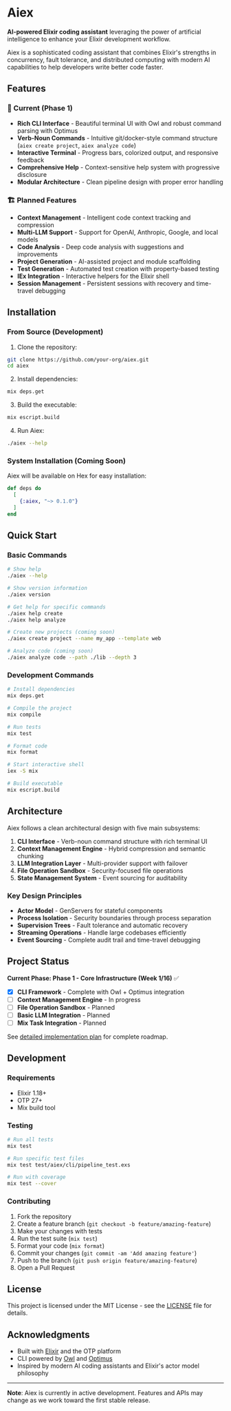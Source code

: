 # Aiex

**AI-powered Elixir coding assistant** leveraging the power of artificial intelligence to enhance your Elixir development workflow.

Aiex is a sophisticated coding assistant that combines Elixir's strengths in concurrency, fault tolerance, and distributed computing with modern AI capabilities to help developers write better code faster.

## Features

### 🚀 Current (Phase 1)
- **Rich CLI Interface** - Beautiful terminal UI with Owl and robust command parsing with Optimus
- **Verb-Noun Commands** - Intuitive git/docker-style command structure (`aiex create project`, `aiex analyze code`)
- **Interactive Terminal** - Progress bars, colorized output, and responsive feedback
- **Comprehensive Help** - Context-sensitive help system with progressive disclosure
- **Modular Architecture** - Clean pipeline design with proper error handling

### 🏗️ Planned Features
- **Context Management** - Intelligent code context tracking and compression
- **Multi-LLM Support** - Support for OpenAI, Anthropic, Google, and local models
- **Code Analysis** - Deep code analysis with suggestions and improvements
- **Project Generation** - AI-assisted project and module scaffolding
- **Test Generation** - Automated test creation with property-based testing
- **IEx Integration** - Interactive helpers for the Elixir shell
- **Session Management** - Persistent sessions with recovery and time-travel debugging

## Installation

### From Source (Development)

1. Clone the repository:
```bash
git clone https://github.com/your-org/aiex.git
cd aiex
```

2. Install dependencies:
```bash
mix deps.get
```

3. Build the executable:
```bash
mix escript.build
```

4. Run Aiex:
```bash
./aiex --help
```

### System Installation (Coming Soon)
Aiex will be available on Hex for easy installation:

```elixir
def deps do
  [
    {:aiex, "~> 0.1.0"}
  ]
end
```

## Quick Start

### Basic Commands

```bash
# Show help
./aiex --help

# Show version information  
./aiex version

# Get help for specific commands
./aiex help create
./aiex help analyze

# Create new projects (coming soon)
./aiex create project --name my_app --template web

# Analyze code (coming soon)
./aiex analyze code --path ./lib --depth 3
```

### Development Commands

```bash
# Install dependencies
mix deps.get

# Compile the project
mix compile

# Run tests
mix test

# Format code
mix format

# Start interactive shell
iex -S mix

# Build executable
mix escript.build
```

## Architecture

Aiex follows a clean architectural design with five main subsystems:

1. **CLI Interface** - Verb-noun command structure with rich terminal UI
2. **Context Management Engine** - Hybrid compression and semantic chunking
3. **LLM Integration Layer** - Multi-provider support with failover
4. **File Operation Sandbox** - Security-focused file operations
5. **State Management System** - Event sourcing for auditability

### Key Design Principles
- **Actor Model** - GenServers for stateful components
- **Process Isolation** - Security boundaries through process separation  
- **Supervision Trees** - Fault tolerance and automatic recovery
- **Streaming Operations** - Handle large codebases efficiently
- **Event Sourcing** - Complete audit trail and time-travel debugging

## Project Status

**Current Phase: Phase 1 - Core Infrastructure (Week 1/16)** ✅

- [x] **CLI Framework** - Complete with Owl + Optimus integration
- [ ] **Context Management Engine** - In progress
- [ ] **File Operation Sandbox** - Planned
- [ ] **Basic LLM Integration** - Planned
- [ ] **Mix Task Integration** - Planned

See [detailed implementation plan](planning/detailed_implementation_plan.md) for complete roadmap.

## Development

### Requirements
- Elixir 1.18+
- OTP 27+
- Mix build tool

### Testing
```bash
# Run all tests
mix test

# Run specific test files
mix test test/aiex/cli/pipeline_test.exs

# Run with coverage
mix test --cover
```

### Contributing

1. Fork the repository
2. Create a feature branch (`git checkout -b feature/amazing-feature`)
3. Make your changes with tests
4. Run the test suite (`mix test`)
5. Format your code (`mix format`)
6. Commit your changes (`git commit -am 'Add amazing feature'`)
7. Push to the branch (`git push origin feature/amazing-feature`)
8. Open a Pull Request

## License

This project is licensed under the MIT License - see the [LICENSE](LICENSE) file for details.

## Acknowledgments

- Built with [Elixir](https://elixir-lang.org/) and the OTP platform
- CLI powered by [Owl](https://github.com/fuelen/owl) and [Optimus](https://github.com/funbox/optimus)
- Inspired by modern AI coding assistants and Elixir's actor model philosophy

---

**Note**: Aiex is currently in active development. Features and APIs may change as we work toward the first stable release.